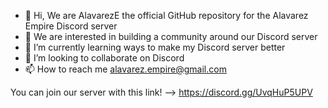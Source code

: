 - 👋 Hi, We are AlavarezE the official GitHub repository for the Alavarez Empire Discord server
- 👀 We are interested in building a community around our Discord server
- 🌱 I’m currently learning ways to make my Discord server better
- 💞️ I’m looking to collaborate on Discord
- 📫 How to reach me alavarez.empire@gmail.com 

You can join our server with this link! --> https://discord.gg/UvqHuP5UPV
